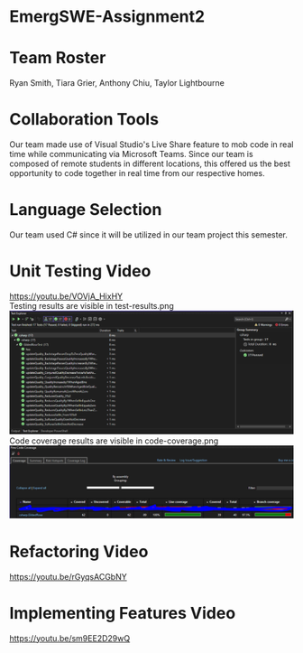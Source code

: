 # EmergSWE-Assignment2

# Team Roster
Ryan Smith, Tiara Grier, Anthony Chiu, Taylor Lightbourne

# Collaboration Tools
Our team made use of Visual Studio's Live Share feature to mob code in real time while communicating via Microsoft Teams. Since our team is composed of remote students in different locations, this offered us the best opportunity to code together in real time from our respective homes.

# Language Selection
Our team used C# since it will be utilized in our team project this semester.

# Unit Testing Video
<https://youtu.be/VOVjA_HixHY>  
Testing results are visible in test-results.png
![test results](test-results.png) 
Code coverage results are visible in code-coverage.png
![code coverage](code-coverage.png) 
# Refactoring Video
<https://youtu.be/rGyqsACGbNY>

# Implementing Features Video
<https://youtu.be/sm9EE2D29wQ>

